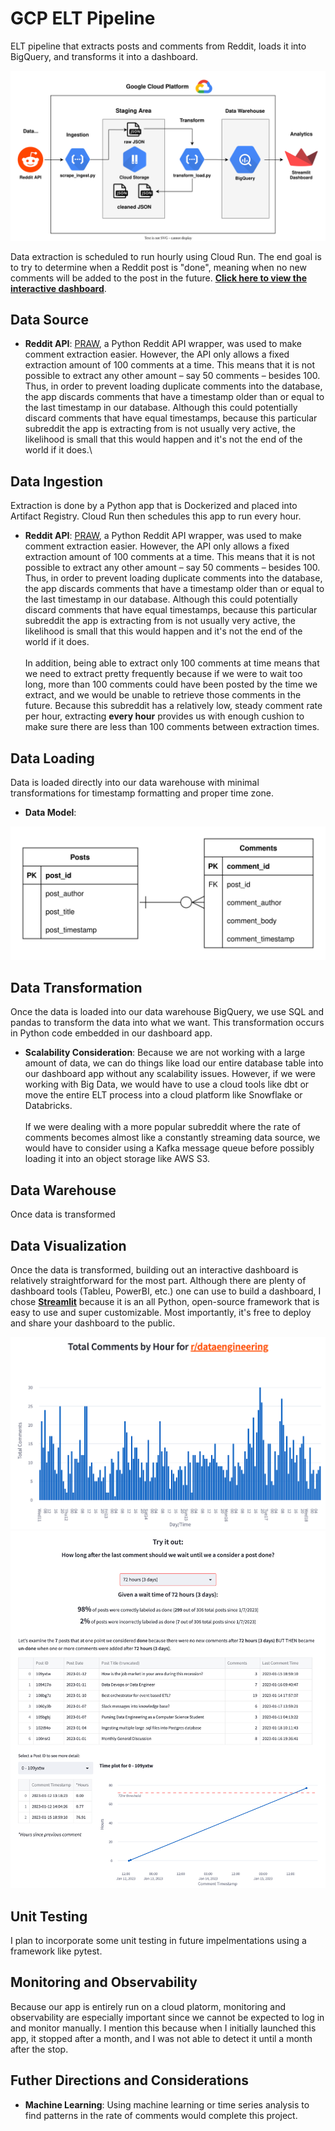 # GCP ELT Pipeline

ELT pipeline that extracts posts and comments from Reddit, loads it into BigQuery, and transforms it into a dashboard.

![Setup Overview Diagram](/images/pipeline.svg)

Data extraction is scheduled to run hourly using Cloud Run. The end goal is to try to determine when a Reddit post is "done", meaning when no new comments will be added to the post in the future.
[**Click here to view the interactive dashboard**](https://mchion-reddit-elt-pipeline-streamlit-app-wvgpbg.streamlit.app/).

## Data Source

- **Reddit API**: [PRAW](https://praw.readthedocs.io/en/stable/index.html), a Python Reddit API wrapper, was used to make comment extraction easier. However, the API only allows a fixed extraction amount of 100 comments at a time. This means that it is not possible to extract any other amount – say 50 comments – besides 100. Thus, in order to prevent loading duplicate comments into the database, the app discards comments that have a timestamp older than or equal to the last timestamp in our database. Although this could potentially discard comments that have equal timestamps, because this particular subreddit the app is extracting from is not usually very active, the likelihood is small that this would happen and it's not the end of the world if it does.\



## Data Ingestion

Extraction is done by a Python app that is Dockerized and placed into Artifact Registry. Cloud Run then schedules this app to run every hour. 

- **Reddit API**: [PRAW](https://praw.readthedocs.io/en/stable/index.html), a Python Reddit API wrapper, was used to make comment extraction easier. However, the API only allows a fixed extraction amount of 100 comments at a time. This means that it is not possible to extract any other amount – say 50 comments – besides 100. Thus, in order to prevent loading duplicate comments into the database, the app discards comments that have a timestamp older than or equal to the last timestamp in our database. Although this could potentially discard comments that have equal timestamps, because this particular subreddit the app is extracting from is not usually very active, the likelihood is small that this would happen and it's not the end of the world if it does.\
\
In addition, being able to extract only 100 comments at time means that we need to extract pretty frequently because if we were to wait too long, more than 100 comments could have been posted by the time we extract, and we would be unable to retrieve those comments in the future. Because this subreddit has a relatively low, steady comment rate per hour, extracting **every hour** provides us with enough cushion to make sure there are less than 100 comments between extraction times.


## Data Loading

Data is loaded directly into our data warehouse with minimal transformations for timestamp formatting and proper time zone. 

- **Data Model**:

![Data Model](/images/schema.svg)



## Data Transformation

Once the data is loaded into our data warehouse BigQuery, we use SQL and pandas to transform the data into what we want. This transformation occurs in Python code embedded in our dashboard app. 

- **Scalability Consideration**: Because we are not working with a large amount of data, we can do things like load our entire database table into our  dashboard app without any scalability issues. However, if we were working with Big Data, we would have to use a cloud tools like dbt or move the entire ELT process into a cloud platform like Snowflake or Databricks. \
\
If we were dealing with a more popular subreddit where the rate of comments becomes almost like a constantly streaming data source, we would have to consider using a Kafka message queue before possibly loading it into an object storage like AWS S3. 

## Data Warehouse

Once data is transformed


## Data Visualization

Once the data is transformed, building out an interactive dashboard is relatively straightforward for the most part. Although there are plenty of dashboard tools (Tableu, PowerBI, etc.) one can use to build a dashboard, I chose [**Streamlit**](https://streamlit.io/) because it is an all Python, open-source framework that is easy to use and super customizable. Most importantly, it's free to deploy and share your dashboard to the public.  

![Dashboard General](/images/dashboard1.png)
![Dashboard General](/images/dashboard2.png)

## Unit Testing

I plan to incorporate some unit testing in future impelmentations using a framework like pytest. 

## Monitoring and Observability

Because our app is entirely run on a cloud platorm, monitoring and observability are especially important since we cannot be expected to log in and monitor manually. I mention this because when I initially launched this app, it stopped after a month, and I was not able to detect it until a month after the stop. 

## Futher Directions and Considerations

- **Machine Learning**: Using machine learning or time series analysis to find patterns in the rate of comments would complete this project. 


